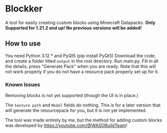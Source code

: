 # Blockker
A tool for easily creating custom blocks using Minecraft Datapacks.
**Only Supported for 1.21.2 and up! No previous versions will be added!**

## How to use
You need Python 3.12.* and PyQt5 (pip install PyQt5)
Download the code, and create a folder titled `output` in the root directory.
Run main.py. Fill in all the details, press "Generate Pack" when you are ready.
Note that this will not work properly if you do not have a resource pack properly set up for it.

### Known Issues
Removing blocks is not yet supported (though the UI is in place.)

The `texture path` and `Model` fields do nothing. This is for a later version that will generate the resourcepack for you, but it is not yet implemented.

The tool was made entirely by me, but the method for adding custom blocks was developed by https://youtube.com/@WASDBuildTeam!
